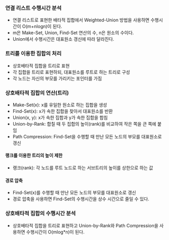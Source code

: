 ### 연결 리스트 수행시간 분석
* 연결 리스트로 표현한 배타적 집합에서 Weighted-Union 방법을 사용하면 수행시간이 O(m+nlogn)이 된다.
* m은 Make-Set, Union, Find-Set 연산의 수, n은 원소의 수이다.
* Union에서 수행시간은 대표원소 갱신에 따라 달라진다.

### 트리를 이용한 집합의 처리
* 상호배타적 집합을 트리로 표현
* 각 집합을 트리로 표현하되, 대표원소를 루트로 하는 트리로 구성
* 각 노드는 자신의 부모를 가리키는 포인터를 가짐

### 상호배타적 집합의 연산(트리)
* Make-Set(x): x를 유일한 원소로 하는 집합을 생성
* Find-Set(x): x가 속한 집합을 찾아서 대표원소를 반환
* Union(x, y): x가 속한 집합과 y가 속한 집합을 합침
* Union-by-Rank: 합칠 때 두 집합의 높이(rank)를 비교하여 작은 쪽을 큰 쪽에 붙임
* Path Compression: Find-Set을 수행할 때 만난 모든 노드의 부모를 대표원소로 갱신

#### 랭크를 이용한 트리의 높이 제한
* 랭크(rank): 각 노드를 루트 노드로 하는 서브트리의 높이를 상한으로 하는 값

#### 경로 압축
* Find-Set(x)를 수행할 때 만난 모든 노드의 부모를 대표원소로 갱신
* 경로 압축을 사용하면 Find-Set의 수행시간을 상수 시간으로 줄일 수 있다.

### 상호배타적 집합의 수행시간 분석
* 상호배타적 집합을 트리로 표현하고 Union-by-Rank와 Path Compression을 사용하면 수행시간이 O(mlog*n)이 된다.